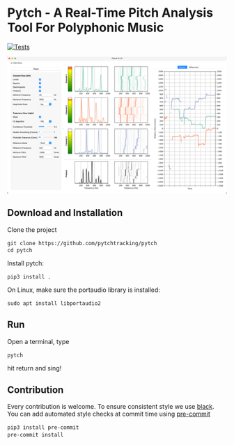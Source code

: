 Pytch - A Real-Time Pitch Analysis Tool For Polyphonic Music
===============

[![Tests](https://github.com/pytchtracking/pytch/actions/workflows/python-app.yml/badge.svg)](https://github.com/pytchtracking/pytch/actions/workflows/python-app.yml)

![screenshot](pictures/screenshot.png)

## Download and Installation

Clone the project
```
git clone https://github.com/pytchtracking/pytch
cd pytch
```

Install pytch:
```
pip3 install .
```

On Linux, make sure the portaudio library is installed:
```
sudo apt install libportaudio2
```

## Run
Open a terminal, type
```
pytch
```
hit return and sing!

## Contribution

Every contribution is welcome. To ensure consistent style we use [black](https://github.com/psf/black).
You can add automated style checks at commit time using [pre-commit](https://pre-commit.com/)

```bash
pip3 install pre-commit
pre-commit install
```
